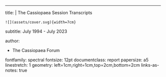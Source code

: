 ---
title: |
    The Cassiopaea Session Transcripts
    
    ![](assets/cover.svg){width=7cm}  
subtitle: July 1994 - July 2023

author:
- The Cassiopaea Forum

fontfamily: spectral
fontsize: 12pt
documentclass: report
papersize: a5
linestretch: 1
geometry: left=1cm,right=1cm,top=2cm,bottom=2cm
links-as-notes: true
